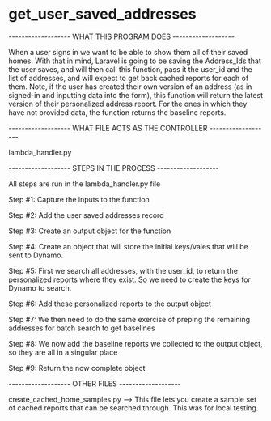 # get_user_saved_addresses

------------------- WHAT THIS PROGRAM DOES -------------------

When a user signs in we want to be able to show them all of their saved homes. With that in mind, Laravel is going to be saving the Address_Ids that the user saves, and will then call this function, pass it the user_id and the list of addresses, and will expect to get back cached reports for each of them. Note, if the user has created their own version of an address (as in signed-in and inputting data into the form), this function will return the latest version of their personalized address report. For the ones in which they have not provided data, the function returns the baseline reports. 

------------------- WHAT FILE ACTS AS THE CONTROLLER -------------------

lambda_handler.py

------------------- STEPS IN THE PROCESS -------------------

All steps are run in the lambda_handler.py file

Step #1: Capture the inputs to the function

Step #2: Add the user saved addresses record

Step #3: Create an output object for the function 

Step #4: Create an object that will store the initial keys/vales that will be sent to Dynamo.

Step #5: First we search all addresses, with the user_id, to return the personalized reports where they exist. So we need to create the keys for Dynamo to search. 

Step #6: Add these personalized reports to the output object

Step #7: We then need to do the same exercise of preping the remaining addresses for batch search to get baselines

Step #8: We now add the baseline reports we collected to the output object, so they are all in a singular place

Step #9: Return the now complete object

------------------- OTHER FILES -------------------

create_cached_home_samples.py --> This file lets you create a sample set of cached reports that can be searched through. This was for local testing. 